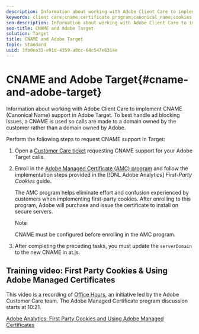 ```yaml
---
description: Information about working with Adobe Client Care to implement CNAME (Canonical Name) support in Adobe Target.
keywords: client care;cname;certificate program;canonical name;cookies;certificate
seo-description: Information about working with Adobe Client Care to implement CNAME (Canonical Name) support in Adobe Target.
seo-title: CNAME and Adobe Target
solution: Target
title: CNAME and Adobe Target
topic: Standard
uuid: 3fb0ea31-e91d-4359-a8cc-64c547e6314e
---
```


# CNAME and Adobe Target{#cname-and-adobe-target}

Information about working with Adobe Client Care to implement CNAME (Canonical Name) support in Adobe Target. To best handle ad blocking issues, a CNAME is used so calls are made to a domain owned by the customer rather than a domain owned by Adobe.

Perform the following steps to request CNAME support in Target:

1. Open a [Customer Care ticket](../../cmp-resources-and-contact-information.md#reference_ACA3391A00EF467B87930A450050077C) requesting CNAME support for your Adobe Target calls. 
1. Enroll in the [Adobe Managed Certificate (AMC) program](https://marketing.adobe.com/resources/help/en_US/whitepapers/first_party_cookies/adobe_managed_cert_pgm.html) and follow the implementation steps provided in the [!DNL Adobe Analytics] *First-Party Cookies* guide.

   The AMC program helps eliminate effort and confusion experienced by customers when implementing first-party cookies. After enrolling to this program, Adobe will purchase and issue the certificate to install on secure servers.

   >[!NOTE]
   >
   >CNAME must be configured before enrolling in the AMC program.

1. After completing the preceding tasks, you must update the `serverDomain` to the new CNAME in at.js.

## Training video: First Party Cookies & Using Adobe Managed Certificates

This video is a recording of [Office Hours](/help/cmp-resources-and-contact-information.md#concept_58EA30379D3B48C4848BA2A8C464A5B7), an initiative led by the Adobe Customer Care team. The Adobe Managed Certificate program discussion starts at 10:21.

[Adobe Analytics: First Party Cookies and Using Adobe Managed Certificates](https://helpx.adobe.com/customer-care-office-hours/analytics/first-party-cookies-adobe-managed-certificates.html)
